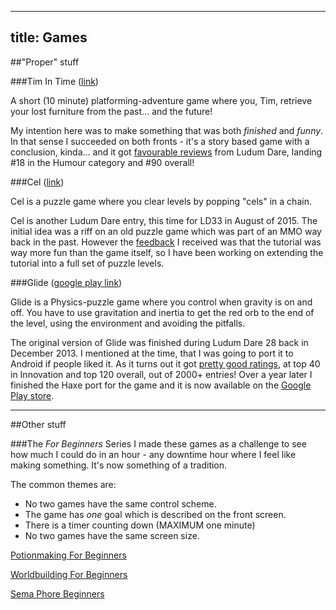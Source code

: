 ---------------
title: Games
---------------

##"Proper" stuff

###Tim In Time ([link](/games/tim))


A short (10 minute) platforming-adventure game where you, Tim, retrieve your lost furniture from the past... and the future!

My intention here was to make something that was both *finished* and *funny*. In that sense I succeeded on both fronts - it's a story based game with a conclusion, kinda... and it got [favourable reviews](http://ludumdare.com/compo/ludum-dare-37/?action=preview&uid=3304) from Ludum Dare, landing #18 in the Humour category and #90 overall!

###Cel ([link](/games/cel))

Cel is a puzzle game where you clear levels by popping "cels" in a chain.

Cel is another Ludum Dare entry, this time for LD33 in August of 2015. The initial idea was a riff on an old puzzle game which was part of an MMO way back in the past. However the [feedback](http://ludumdare.com/compo/ludum-dare-33/?action=preview&uid=3304) I received was that the tutorial was way more fun than the game itself, so I have been working on extending the tutorial into a full set of puzzle levels.

###Glide ([google play link](https://play.google.com/store/apps/details?id=co.uk.dixonary.glide_free))

Glide is a Physics-puzzle game where you control when gravity is on and off. You have to use gravitation and inertia to get the red orb to the end of the level, using the environment and avoiding the pitfalls. 

The original version of Glide was finished during Ludum Dare 28 back in December 2013. I mentioned at the time, that I was going to port it to Android if people liked it. As it turns out it got [pretty good ratings](http://ludumdare.com/compo/ludum-dare-28/?action=preview&uid=3304), at top 40 in Innovation and top 120 overall, out of 2000+ entries! Over a year later I finished the Haxe port for the game and it is now available on the [Google Play store](https://play.google.com/store/apps/details?id=co.uk.dixonary.glide_free).
 
***

##Other stuff

###The *For Beginners* Series
I made these games as a challenge to see how much I could do in an hour - any downtime hour where I feel like making something. It's now something of a tradition.

The common themes are:

* No two games have the same control scheme.
* The game has *one* goal which is described on the front screen.
* There is a timer counting down (MAXIMUM one minute)
* No two games have the same screen size.

<a href="/games/for-beginners/potionmaking">Potionmaking For Beginners</a>

<a href="/games/for-beginners/worldbuilding">Worldbuilding For Beginners</a>

<a href="/games/for-beginners/semaphore">Sema Phore Beginners</a>